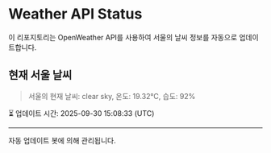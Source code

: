 
# Weather API Status

이 리포지토리는 OpenWeather API를 사용하여 서울의 날씨 정보를 자동으로 업데이트합니다.

## 현재 서울 날씨
> 서울의 현재 날씨: clear sky, 온도: 19.32°C, 습도: 92%

⏳ 업데이트 시간: 2025-09-30 15:08:33 (UTC)

---
자동 업데이트 봇에 의해 관리됩니다.
